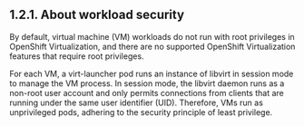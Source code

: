 ## 1.2.1. About workload security

By default, virtual machine (VM) workloads do not run with root privileges in OpenShift Virtualization, and there are no supported OpenShift Virtualization features that require root privileges.

For each VM, a virt-launcher pod runs an instance of libvirt in session mode to manage the VM process. In session mode, the libvirt daemon runs as a non-root user account and only permits connections from clients that are running under the same user identifier (UID). Therefore, VMs run as unprivileged pods, adhering to the security principle of least privilege.

